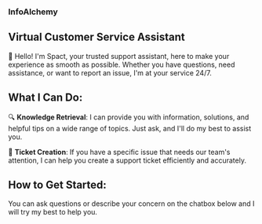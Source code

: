 ### InfoAlchemy
## Virtual Customer Service Assistant

🤖 Hello! I'm Spact, your trusted support assistant, here to make your experience as smooth as possible. Whether you have questions, need assistance, or want to report an issue, I'm at your service 24/7.

## What I Can Do:

🔍 **Knowledge Retrieval**: I can provide you with information, solutions, and helpful tips on a wide range of topics. Just ask, and I'll do my best to assist you.

📝 **Ticket Creation**: If you have a specific issue that needs our team's attention, I can help you create a support ticket efficiently and accurately.

## How to Get Started:

You can ask questions or describe your concern on the chatbox below and I will try my best to help you.

